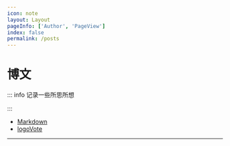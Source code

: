 ```yaml
---
icon: note
layout: Layout
pageInfo: ['Author', 'PageView']
index: false
permalink: /posts
---
```


# 博文

::: info 记录一些所思所想

:::

- [Markdown](./markdown.md)
- [logoVote](./logoVote.md)

---
